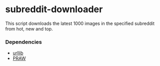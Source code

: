 # subreddit-downloader
This script downloads the latest 1000 images in the specified subreddit from hot, new and top.

### Dependencies
* [urllib](https://docs.python.org/3/library/urllib.html)
* [PRAW](https://praw.readthedocs.io/en/latest/)

